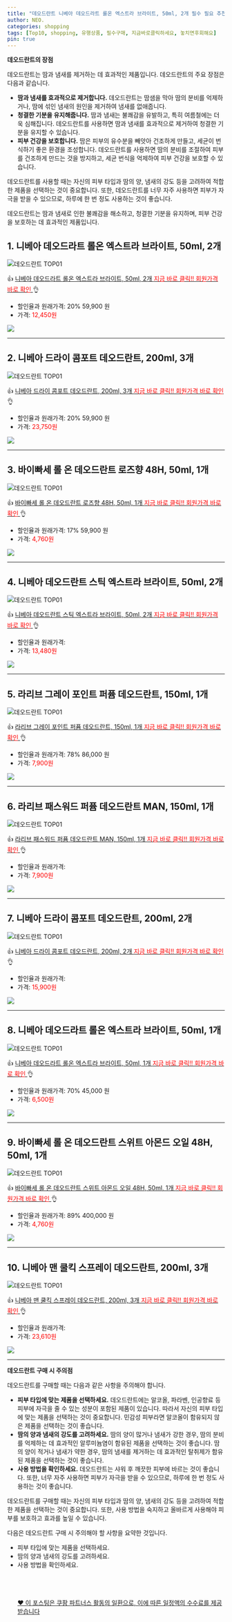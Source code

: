 ```yaml
---
title: "데오드란트 니베아 데오드라트 롤온 엑스트라 브라이트, 50ml, 2개 필수 필요 추천 제품 비교 최저 가격 비교 장점 구매 후기 구매평"
author: NEO.
categories: shopping
tags: [Top10, shopping, 유행상품, 필수구매, 지금바로클릭하세요, 놓치면후회해요]
pin: true
---
```

**데오드란트의 장점**

데오드란트는 땀과 냄새를 제거하는 데 효과적인 제품입니다. 데오드란트의 주요 장점은 다음과 같습니다.

* **땀과 냄새를 효과적으로 제거합니다.** 데오드란트는 땀샘을 막아 땀의 분비를 억제하거나, 땀에 섞인 냄새의 원인을 제거하여 냄새를 없애줍니다.
* **청결한 기분을 유지해줍니다.** 땀과 냄새는 불쾌감을 유발하고, 특히 여름철에는 더욱 심해집니다. 데오드란트를 사용하면 땀과 냄새를 효과적으로 제거하여 청결한 기분을 유지할 수 있습니다.
* **피부 건강을 보호합니다.** 땀은 피부의 유수분을 빼앗아 건조하게 만들고, 세균이 번식하기 좋은 환경을 조성합니다. 데오드란트를 사용하면 땀의 분비를 조절하여 피부를 건조하게 만드는 것을 방지하고, 세균 번식을 억제하여 피부 건강을 보호할 수 있습니다.

데오드란트를 사용할 때는 자신의 피부 타입과 땀의 양, 냄새의 강도 등을 고려하여 적합한 제품을 선택하는 것이 중요합니다. 또한, 데오드란트를 너무 자주 사용하면 피부가 자극을 받을 수 있으므로, 하루에 한 번 정도 사용하는 것이 좋습니다.

데오드란트는 땀과 냄새로 인한 불쾌감을 해소하고, 청결한 기분을 유지하며, 피부 건강을 보호하는 데 효과적인 제품입니다.

   

## 1. 니베아 데오드라트 롤온 엑스트라 브라이트, 50ml, 2개

![데오드란트 TOP01](https://thumbnail6.coupangcdn.com/thumbnails/remote/490x490ex/image/retail/images/1770785654610988-31a85759-5744-4e66-a844-b25fa75ca8a3.png)


👍 [니베아 데오드라트 롤온 엑스트라 브라이트, 50ml, 2개 <font color=red> 지금 바로 클릭!! 회원가격 바로 확인 </font> ](https://link.coupang.com/re/AFFSDP?lptag=AF3617701&subid=GithubCoopas&pageKey=7350259214&traceid=V0-153&itemId=19145423692&vendorItemId=85322724542) 👌 


- 할인율과 원래가격: 20%  59,900   원
- 가격: <span style='color:red'>12,450원</span>

[![](/discount_price.png)](https://link.coupang.com/re/AFFSDP?lptag=AF3617701&subid=GithubCoopas&pageKey=7350259214&traceid=V0-153&itemId=19145423692&vendorItemId=85322724542)

---


   

## 2. 니베아 드라이 콤포트 데오드란트, 200ml, 3개

![데오드란트 TOP01](https://thumbnail8.coupangcdn.com/thumbnails/remote/490x490ex/image/retail/images/1155391413744686-0ed8d5c5-6790-4b40-b8a0-ddc790a50a6f.jpg)


👍 [니베아 드라이 콤포트 데오드란트, 200ml, 3개 <font color=red> 지금 바로 클릭!! 회원가격 바로 확인 </font> ](https://link.coupang.com/re/AFFSDP?lptag=AF3617701&subid=GithubCoopas&pageKey=48454&traceid=V0-153&itemId=633367579&vendorItemId=85006378145) 👌 


- 할인율과 원래가격: 20%  59,900   원
- 가격: <span style='color:red'>23,750원</span>

[![](/discount_price.png)](https://link.coupang.com/re/AFFSDP?lptag=AF3617701&subid=GithubCoopas&pageKey=48454&traceid=V0-153&itemId=633367579&vendorItemId=85006378145)

---


   

## 3. 바이빠세 롤 온 데오드란트 로즈향 48H, 50ml, 1개

![데오드란트 TOP01](https://thumbnail10.coupangcdn.com/thumbnails/remote/490x490ex/image/retail/images/2023/08/01/15/1/b8c8799f-d03a-4e52-9a89-0a3a15679055.jpg)


👍 [바이빠세 롤 온 데오드란트 로즈향 48H, 50ml, 1개 <font color=red> 지금 바로 클릭!! 회원가격 바로 확인 </font> ](https://link.coupang.com/re/AFFSDP?lptag=AF3617701&subid=GithubCoopas&pageKey=7417987855&traceid=V0-153&itemId=19231241669&vendorItemId=86753016127) 👌 


- 할인율과 원래가격: 17%  59,900   원
- 가격: <span style='color:red'>4,760원</span>

[![](/discount_price.png)](https://link.coupang.com/re/AFFSDP?lptag=AF3617701&subid=GithubCoopas&pageKey=7417987855&traceid=V0-153&itemId=19231241669&vendorItemId=86753016127)

---


   

## 4. 니베아 데오드란트 스틱 엑스트라 브라이트, 50ml, 2개

![데오드란트 TOP01](https://thumbnail6.coupangcdn.com/thumbnails/remote/490x490ex/image/retail/images/2023/05/09/11/8/202b01f2-5b1d-4ff5-a030-b2958acf7712.jpg)


👍 [니베아 데오드란트 스틱 엑스트라 브라이트, 50ml, 2개 <font color=red> 지금 바로 클릭!! 회원가격 바로 확인 </font> ](https://link.coupang.com/re/AFFSDP?lptag=AF3617701&subid=GithubCoopas&pageKey=7260279185&traceid=V0-153&itemId=18785957978&vendorItemId=85914002740) 👌 


- 할인율과 원래가격: 
- 가격: <span style='color:red'>13,480원</span>

[![](/discount_price.png)](https://link.coupang.com/re/AFFSDP?lptag=AF3617701&subid=GithubCoopas&pageKey=7260279185&traceid=V0-153&itemId=18785957978&vendorItemId=85914002740)

---


   

## 5. 라리브 그레이 포인트 퍼퓸 데오드란트, 150ml, 1개

![데오드란트 TOP01](https://thumbnail9.coupangcdn.com/thumbnails/remote/490x490ex/image/vendor_inventory/4c7b/b4cadf43e096c8a0c10f62c48bac060e25d36d824cb1b0ea585a6be78eb6.jpg)


👍 [라리브 그레이 포인트 퍼퓸 데오드란트, 150ml, 1개 <font color=red> 지금 바로 클릭!! 회원가격 바로 확인 </font> ](https://link.coupang.com/re/AFFSDP?lptag=AF3617701&subid=GithubCoopas&pageKey=5417270&traceid=V0-153&itemId=24570269&vendorItemId=74020666770) 👌 


- 할인율과 원래가격: 78%  86,000   원
- 가격: <span style='color:red'>7,900원</span>

[![](/discount_price.png)](https://link.coupang.com/re/AFFSDP?lptag=AF3617701&subid=GithubCoopas&pageKey=5417270&traceid=V0-153&itemId=24570269&vendorItemId=74020666770)

---


   

## 6. 라리브 패스워드 퍼퓸 데오드란트 MAN, 150ml, 1개

![데오드란트 TOP01](https://thumbnail7.coupangcdn.com/thumbnails/remote/490x490ex/image/vendor_inventory/0dc1/2e8299d735da006a42d1c4278d91379d876d8cbadc6fd6282afd315ea358.jpg)


👍 [라리브 패스워드 퍼퓸 데오드란트 MAN, 150ml, 1개 <font color=red> 지금 바로 클릭!! 회원가격 바로 확인 </font> ](https://link.coupang.com/re/AFFSDP?lptag=AF3617701&subid=GithubCoopas&pageKey=5417269&traceid=V0-153&itemId=24570264&vendorItemId=74020724794) 👌 


- 할인율과 원래가격: 
- 가격: <span style='color:red'>7,900원</span>

[![](/discount_price.png)](https://link.coupang.com/re/AFFSDP?lptag=AF3617701&subid=GithubCoopas&pageKey=5417269&traceid=V0-153&itemId=24570264&vendorItemId=74020724794)

---


   

## 7. 니베아 드라이 콤포트 데오드란트, 200ml, 2개

![데오드란트 TOP01](https://thumbnail6.coupangcdn.com/thumbnails/remote/490x490ex/image/retail/images/078e078b-11a8-4ca9-85d3-6decbde0dce13019012711526324594.png)


👍 [니베아 드라이 콤포트 데오드란트, 200ml, 2개 <font color=red> 지금 바로 클릭!! 회원가격 바로 확인 </font> ](https://link.coupang.com/re/AFFSDP?lptag=AF3617701&subid=GithubCoopas&pageKey=48454&traceid=V0-153&itemId=73982489&vendorItemId=85322690345) 👌 


- 할인율과 원래가격: 
- 가격: <span style='color:red'>15,900원</span>

[![](/discount_price.png)](https://link.coupang.com/re/AFFSDP?lptag=AF3617701&subid=GithubCoopas&pageKey=48454&traceid=V0-153&itemId=73982489&vendorItemId=85322690345)

---


   

## 8. 니베아 데오드라트 롤온 엑스트라 브라이트, 50ml, 1개

![데오드란트 TOP01](https://thumbnail6.coupangcdn.com/thumbnails/remote/490x490ex/image/retail/images/1770785576737881-28b7b7cb-d970-4a9a-97d2-fc55bc6d2e19.png)


👍 [니베아 데오드라트 롤온 엑스트라 브라이트, 50ml, 1개 <font color=red> 지금 바로 클릭!! 회원가격 바로 확인 </font> ](https://link.coupang.com/re/AFFSDP?lptag=AF3617701&subid=GithubCoopas&pageKey=7350259214&traceid=V0-153&itemId=18557431964&vendorItemId=3000062368) 👌 


- 할인율과 원래가격: 70%  45,000   원
- 가격: <span style='color:red'>6,500원</span>

[![](/discount_price.png)](https://link.coupang.com/re/AFFSDP?lptag=AF3617701&subid=GithubCoopas&pageKey=7350259214&traceid=V0-153&itemId=18557431964&vendorItemId=3000062368)

---


   

## 9. 바이빠세 롤 온 데오드란트 스위트 아몬드 오일 48H, 50ml, 1개

![데오드란트 TOP01](https://thumbnail6.coupangcdn.com/thumbnails/remote/490x490ex/image/retail/images/2023/08/01/15/5/b5a14660-d14f-44d3-9e13-7ab140df3aaf.jpg)


👍 [바이빠세 롤 온 데오드란트 스위트 아몬드 오일 48H, 50ml, 1개 <font color=red> 지금 바로 클릭!! 회원가격 바로 확인 </font> ](https://link.coupang.com/re/AFFSDP?lptag=AF3617701&subid=GithubCoopas&pageKey=7503709214&traceid=V0-153&itemId=19646943335&vendorItemId=86753016070) 👌 


- 할인율과 원래가격: 89%  400,000   원
- 가격: <span style='color:red'>4,760원</span>

[![](/discount_price.png)](https://link.coupang.com/re/AFFSDP?lptag=AF3617701&subid=GithubCoopas&pageKey=7503709214&traceid=V0-153&itemId=19646943335&vendorItemId=86753016070)

---


   

## 10. 니베아 맨 쿨킥 스프레이 데오드란트, 200ml, 3개

![데오드란트 TOP01](https://thumbnail10.coupangcdn.com/thumbnails/remote/490x490ex/image/retail/images/7349284b-8938-4d97-b1e2-11037f7535536541652264701138146.png)


👍 [니베아 맨 쿨킥 스프레이 데오드란트, 200ml, 3개 <font color=red> 지금 바로 클릭!! 회원가격 바로 확인 </font> ](https://link.coupang.com/re/AFFSDP?lptag=AF3617701&subid=GithubCoopas&pageKey=48452&traceid=V0-153&itemId=19656972861&vendorItemId=86273587038) 👌 


- 할인율과 원래가격: 
- 가격: <span style='color:red'>23,610원</span>

[![](/discount_price.png)](https://link.coupang.com/re/AFFSDP?lptag=AF3617701&subid=GithubCoopas&pageKey=48452&traceid=V0-153&itemId=19656972861&vendorItemId=86273587038)

---
**데오드란트 구매 시 주의점**

데오드란트를 구매할 때는 다음과 같은 사항을 주의해야 합니다.

* **피부 타입에 맞는 제품을 선택하세요.** 데오드란트에는 알코올, 파라벤, 인공향료 등 피부에 자극을 줄 수 있는 성분이 포함된 제품이 있습니다. 따라서 자신의 피부 타입에 맞는 제품을 선택하는 것이 중요합니다. 민감성 피부라면 알코올이 함유되지 않은 제품을 선택하는 것이 좋습니다.
* **땀의 양과 냄새의 강도를 고려하세요.** 땀의 양이 많거나 냄새가 강한 경우, 땀의 분비를 억제하는 데 효과적인 알루미늄염이 함유된 제품을 선택하는 것이 좋습니다. 땀의 양이 적거나 냄새가 약한 경우, 땀의 냄새를 제거하는 데 효과적인 탈취제가 함유된 제품을 선택하는 것이 좋습니다.
* **사용 방법을 확인하세요.** 데오드란트는 샤워 후 깨끗한 피부에 바르는 것이 좋습니다. 또한, 너무 자주 사용하면 피부가 자극을 받을 수 있으므로, 하루에 한 번 정도 사용하는 것이 좋습니다.

데오드란트를 구매할 때는 자신의 피부 타입과 땀의 양, 냄새의 강도 등을 고려하여 적합한 제품을 선택하는 것이 중요합니다. 또한, 사용 방법을 숙지하고 올바르게 사용해야 피부를 보호하고 효과를 높일 수 있습니다.

다음은 데오드란트 구매 시 주의해야 할 사항을 요약한 것입니다.

* 피부 타입에 맞는 제품을 선택하세요.
* 땀의 양과 냄새의 강도를 고려하세요.
* 사용 방법을 확인하세요.<br><br><br><br><br> [ ❤  이 포스팅은 쿠팡 파트너스 활동의 일환으로, 이에 따른 일정액의 수수료를 제공받습니다](https://link.coupang.com/a/bcEFyh)